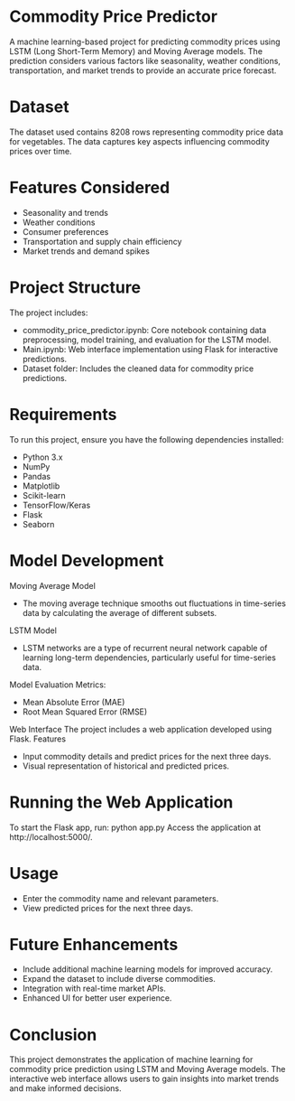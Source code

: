 # Commodity Price Predictor
A machine learning-based project for predicting commodity prices using LSTM (Long Short-Term Memory) and Moving Average models. The prediction considers various factors like seasonality, weather conditions, transportation, and market trends to provide an accurate price forecast.

# **Dataset**
The dataset used contains 8208 rows representing commodity price data for vegetables. The data captures key aspects influencing commodity prices over time.
# **Features Considered**
* Seasonality and trends
* Weather conditions
* Consumer preferences
* Transportation and supply chain efficiency
* Market trends and demand spikes

# **Project Structure**
The project includes:
* commodity_price_predictor.ipynb: Core notebook containing data preprocessing, model training, and evaluation for the LSTM model.
* Main.ipynb: Web interface implementation using Flask for interactive predictions.
* Dataset folder: Includes the cleaned data for commodity price predictions.
  
# **Requirements**
To run this project, ensure you have the following dependencies installed:
* Python 3.x
* NumPy
* Pandas
* Matplotlib
* Scikit-learn
* TensorFlow/Keras
* Flask
* Seaborn

# **Model Development**
Moving Average Model
* The moving average technique smooths out fluctuations in time-series data by calculating the average of different subsets.

LSTM Model
* LSTM networks are a type of recurrent neural network capable of learning long-term dependencies, particularly useful for time-series data.

Model Evaluation Metrics:
* Mean Absolute Error (MAE)
* Root Mean Squared Error (RMSE)

Web Interface
The project includes a web application developed using Flask.
Features
* Input commodity details and predict prices for the next three days.
* Visual representation of historical and predicted prices.

# **Running the Web Application**
To start the Flask app, run: python app.py
Access the application at http://localhost:5000/.

# **Usage**
* Enter the commodity name and relevant parameters.
* View predicted prices for the next three days.

# **Future Enhancements**
* Include additional machine learning models for improved accuracy.
* Expand the dataset to include diverse commodities.
* Integration with real-time market APIs.
* Enhanced UI for better user experience.

# **Conclusion**
This project demonstrates the application of machine learning for commodity price prediction using LSTM and Moving Average models. The interactive web interface allows users to gain insights into market trends and make informed decisions.
